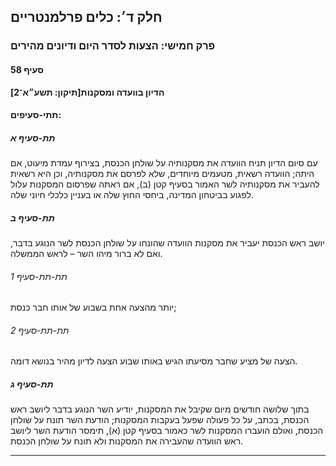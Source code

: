 ## חלק ד׳: כלים פרלמנטריים

### פרק חמישי: הצעות לסדר היום ודיונים מהירים

#### סעיף 58

**הדיון בוועדה ומסקנות[תיקון: תשע״א־2]**



#### תתי-סעיפים:

##### תת-סעיף א

עם סיום 
הדיון תניח הוועדה את מסקנותיה על שולחן הכנסת, בצירוף עמדת מיעוט, אם 
היתה; הוועדה רשאית, מטעמים מיוחדים, שלא לפרסם את מסקנותיה, וכן היא רשאית
 להעביר את מסקנותיה לשר האמור בסעיף קטן (ב), אם ראתה שפרסום המסקנות עלול
 לפגוע בביטחון המדינה, ביחסי החוץ שלה או בעניין כלכלי חיוני שלה.

##### תת-סעיף ב

יושב ראש הכנסת יעביר את מסקנות הוועדה שהונחו על שולחן הכנסת לשר הנוגע בדבר, ואם לא ברור מיהו השר – לראש הממשלה.

###### תת-תת-סעיף 1

יותר מהצעה אחת בשבוע של אותו חבר כנסת;

###### תת-תת-סעיף 2

הצעה של מציע שחבר מסיעתו הגיש באותו שבוע הצעה לדיון מהיר בנושא דומה.

##### תת-סעיף ג

בתוך שלושה
 חודשים מיום שקיבל את המסקנות, יודיע השר הנוגע בדבר ליושב ראש הכנסת, 
בכתב, על כל פעולה שפעל בעקבות המסקנות; הודעת השר תונח על שולחן הכנסת, 
ואולם הועברו המסקנות לשר כאמור בסעיף קטן (א), תימסר הודעת השר ליושב ראש 
הוועדה שהעבירה את המסקנות ולא תונח על שולחן הכנסת.

----

